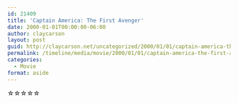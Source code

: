 ```yaml
---
id: 21409
title: 'Captain America: The First Avenger'
date: 2000-01-01T00:00:00-06:00
author: claycarson
layout: post
guid: http://claycarson.net/uncategorized/2000/01/01/captain-america-the-first-avenger/
permalink: /timeline/media/movie/2000/01/01/captain-america-the-first-avenger/
categories:
  - Movie
format: aside
---
```

<div class="media-details"></div>

<div class="media-creator"></div>

<div class="media-rating">☆☆☆☆☆</div>